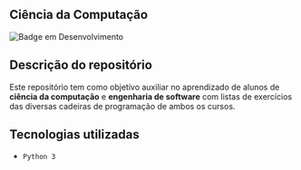 ## Ciência da Computação
![Badge em Desenvolvimento](http://img.shields.io/static/v1?label=STATUS&message=EM%20ANDAMENTO&color=GREEN&style=for-the-badge)

## Descrição do repositório
Este repositório tem como objetivo auxiliar no aprendizado de alunos de **ciência da computação** e **engenharia de software** com listas de exercícios das diversas cadeiras de programação de ambos os cursos. 

## Tecnologias utilizadas
- `Python 3`
